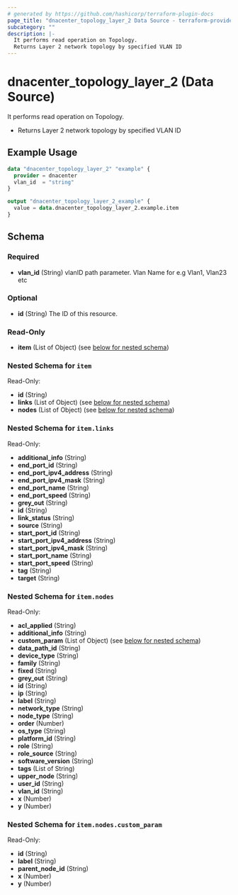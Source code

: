 ```yaml
---
# generated by https://github.com/hashicorp/terraform-plugin-docs
page_title: "dnacenter_topology_layer_2 Data Source - terraform-provider-dnacenter"
subcategory: ""
description: |-
  It performs read operation on Topology.
  Returns Layer 2 network topology by specified VLAN ID
---
```


# dnacenter_topology_layer_2 (Data Source)

It performs read operation on Topology.

- Returns Layer 2 network topology by specified VLAN ID

## Example Usage

```terraform
data "dnacenter_topology_layer_2" "example" {
  provider = dnacenter
  vlan_id  = "string"
}

output "dnacenter_topology_layer_2_example" {
  value = data.dnacenter_topology_layer_2.example.item
}
```

<!-- schema generated by tfplugindocs -->
## Schema

### Required

- **vlan_id** (String) vlanID path parameter. Vlan Name for e.g Vlan1, Vlan23 etc

### Optional

- **id** (String) The ID of this resource.

### Read-Only

- **item** (List of Object) (see [below for nested schema](#nestedatt--item))

<a id="nestedatt--item"></a>
### Nested Schema for `item`

Read-Only:

- **id** (String)
- **links** (List of Object) (see [below for nested schema](#nestedobjatt--item--links))
- **nodes** (List of Object) (see [below for nested schema](#nestedobjatt--item--nodes))

<a id="nestedobjatt--item--links"></a>
### Nested Schema for `item.links`

Read-Only:

- **additional_info** (String)
- **end_port_id** (String)
- **end_port_ipv4_address** (String)
- **end_port_ipv4_mask** (String)
- **end_port_name** (String)
- **end_port_speed** (String)
- **grey_out** (String)
- **id** (String)
- **link_status** (String)
- **source** (String)
- **start_port_id** (String)
- **start_port_ipv4_address** (String)
- **start_port_ipv4_mask** (String)
- **start_port_name** (String)
- **start_port_speed** (String)
- **tag** (String)
- **target** (String)


<a id="nestedobjatt--item--nodes"></a>
### Nested Schema for `item.nodes`

Read-Only:

- **acl_applied** (String)
- **additional_info** (String)
- **custom_param** (List of Object) (see [below for nested schema](#nestedobjatt--item--nodes--custom_param))
- **data_path_id** (String)
- **device_type** (String)
- **family** (String)
- **fixed** (String)
- **grey_out** (String)
- **id** (String)
- **ip** (String)
- **label** (String)
- **network_type** (String)
- **node_type** (String)
- **order** (Number)
- **os_type** (String)
- **platform_id** (String)
- **role** (String)
- **role_source** (String)
- **software_version** (String)
- **tags** (List of String)
- **upper_node** (String)
- **user_id** (String)
- **vlan_id** (String)
- **x** (Number)
- **y** (Number)

<a id="nestedobjatt--item--nodes--custom_param"></a>
### Nested Schema for `item.nodes.custom_param`

Read-Only:

- **id** (String)
- **label** (String)
- **parent_node_id** (String)
- **x** (Number)
- **y** (Number)


